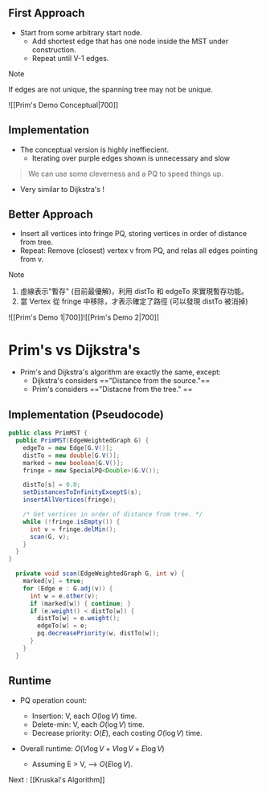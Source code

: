 ## First Approach
- Start from some arbitrary start node.
	- Add shortest edge that has one node inside the MST under construction.
	- Repeat until V-1 edges.
> [!Note]
> If edges are not unique, the spanning tree may not be unique.


![[Prim's Demo Conceptual|700]]

## Implementation
- The conceptual version is highly ineffiecient.
	- Iterating over purple edges shown is unnecessary and slow

> We can use some cleverness and a PQ to speed things up.

- Very similar to Dijkstra's !

## Better Approach
- Insert all vertices into fringe PQ, storing vertices in order of distance from tree.
- Repeat: Remove (closest) vertex v from PQ, and relas all edges pointing from v.
> [!Note]
> 1. 虛線表示"暫存" (目前最優解)，利用 distTo 和 edgeTo 來實現暫存功能。
> 2. 當 Vertex 從 fringe 中移除，才表示確定了路徑 (可以發現 distTo 被消掉)


![[Prim's Demo 1|700]]![[Prim's Demo 2|700]]
# Prim's vs Dijkstra's
- Prim's and Dijkstra's algorithm are exactly the same, except:
	- Dijkstra's considers =="Distance from the source."==
	- Prim's considers =="Distacne from the tree." ==

## Implementation (Pseudocode)
```java
public class PrimMST {
  public PrimMST(EdgeWeightedGraph G) {
    edgeTo = new Edge[G.V()];
    distTo = new double[G.V()];
    marked = new boolean[G.V()];
    fringe = new SpecialPQ<Double>(G.V());

    distTo[s] = 0.0;
    setDistancesToInfinityExceptS(s);
    insertAllVertices(fringe);

    /* Get vertices in order of distance from tree. */
    while (!fringe.isEmpty()) {
      int v = fringe.delMin();
      scan(G, v);
    }
  }
}

  private void scan(EdgeWeightedGraph G, int v) {
    marked[v] = true;
    for (Edge e : G.adj(v)) {
      int w = e.other(v);
      if (marked[w]) { continue; }
      if (e.weight() < distTo[w]) {
        distTo[w] = e.weight();
        edgeTo[w] = e;
        pq.decreasePriority(w, distTo[w]);
      }
    }
  }
```

## Runtime
- PQ operation count:
	- Insertion: V, each $O(\log V)$ time.
	- Delete-min: V, each $O(\log V)$ time.
	- Decrease priority: $O(E)$, each costing $O(\log V)$ time.

- Overall runtime: $O(V \log V + V \log V + E \log V)$
	- Assuming E > V, --> $O(E \log V)$.

Next : [[Kruskal's Algorithm]]